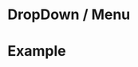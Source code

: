 # DropDown / Menu
<GithubLink componentPath="Dropdown.vue" />
<GithubLink docPath="components/Dropdown.md" />

# Example

<Dropdown-Example />
<GithubLink examplePath="Dropdown/Example.vue" />